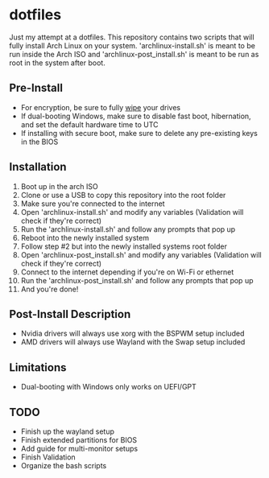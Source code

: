 # dotfiles
Just my attempt at a dotfiles. This repository contains two scripts that will fully install Arch Linux on your system. 'archlinux-install.sh' is meant to be run inside the Arch ISO and 'archlinux-post_install.sh' is meant to be run as root in the system after boot.

## Pre-Install
* For encryption, be sure to fully [wipe](https://wiki.archlinux.org/title/Dm-crypt/Drive_preparation#Generic_methods) your drives
* If dual-booting Windows, make sure to disable fast boot, hibernation, and set the default hardware time to UTC
* If installing with secure boot, make sure to delete any pre-existing keys in the BIOS

## Installation
1. Boot up in the arch ISO
2. Clone or use a USB to copy this repository into the root folder
3. Make sure you're connected to the internet
4. Open 'archlinux-install.sh' and modify any variables (Validation will check if they're correct)
5. Run the 'archlinux-install.sh' and follow any prompts that pop up
6. Reboot into the newly installed system
7. Follow step #2 but into the newly installed systems root folder
8. Open 'archlinux-post_install.sh' and modify any variables (Validation will check if they're correct)
9. Connect to the internet depending if you're on Wi-Fi or ethernet
10. Run the 'archlinux-post_install.sh' and follow any prompts that pop up
11. And you're done!

## Post-Install Description
* Nvidia drivers will always use xorg with the BSPWM setup included
* AMD drivers will always use Wayland with the Swap setup included

## Limitations
* Dual-booting with Windows only works on UEFI/GPT

## TODO
* Finish up the wayland setup
* Finish extended partitions for BIOS
* Add guide for multi-monitor setups
* Finish Validation
* Organize the bash scripts